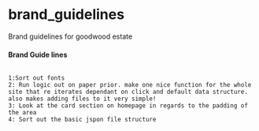 # brand_guidelines
Brand guidelines for goodwood estate

#### Brand Guide lines



~~~ DEV NOTES ~~~

1:Sort out fonts 
2: Run logic out on paper prior. make one nice function for the whole site that re iterates dependant on click and default data structure. also makes adding files to it very simple!
3: Look at the card section on homepage in regards to the padding of the area
4: Sort out the basic jspon file structure


